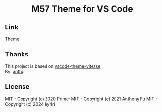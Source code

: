 <h1 align="center">M57 Theme for VS Code</h1>

## Link
[Theme](https://marketplace.visualstudio.com/items?itemName=M57.m57)

## Thanks

This project is based on [vscode-theme-vitesse](https://github.com/antfu/vscode-theme-vitesse).</br>
By: [antfu](https://github.com/antfu/).
## License

MIT - Copyright (c) 2020 Primer
MIT - Copyright (c) 2021 Anthony Fu
MIT - Copyright (c) 2024 hy4ri